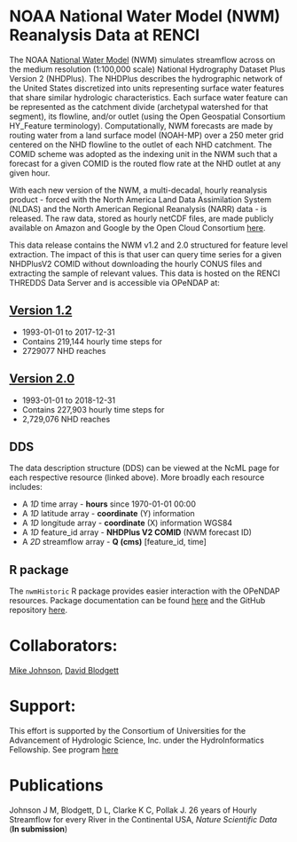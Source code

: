 # NOAA National Water Model (NWM) Reanalysis Data at RENCI

The NOAA [National Water Model](http://water.noaa.gov/about/nwm) (NWM) simulates streamflow across on the medium resolution (1:100,000 scale) National Hydrography Dataset Plus Version 2 (NHDPlus). The NHDPlus describes the hydrographic network of the United States discretized into units  representing surface water features that share similar hydrologic characteristics. Each surface water feature can be represented as the catchment divide (archetypal watershed for that segment), its flowline, and/or outlet (using the Open Geospatial Consortium HY_Feature terminology). Computationally, NWM forecasts are made by routing water from a land surface model (NOAH-MP) over a 250 meter grid centered on the NHD flowline to the outlet of each NHD catchment. The COMID scheme was adopted as the indexing unit in the NWM such that a forecast for a given COMID is the routed flow rate at the NHD outlet at any given hour.

With each new version of the NWM, a multi-decadal, hourly reanalysis product - forced with the North America Land Data Assimilation System (NLDAS) and the North American Regional Reanalysis (NARR) data - is released.  The raw data, stored as hourly netCDF files, are made publicly available on Amazon and Google by the Open Cloud Consortium [here](https://registry.opendata.aws/nwm-archive/).

This data release contains the NWM v1.2 and 2.0 structured for feature level extraction. The impact of this is that user can query time series for a given NHDPlusV2 COMID without downloading the hourly CONUS files and extracting the sample of relevant values. This data is hosted on the RENCI THREDDS Data Server and is accessible via OPeNDAP at:

## [Version 1.2](http://thredds.hydroshare.org/thredds/dodsC/nwm_retrospective/nwm_retro_full.ncml.html)
 -  1993-01-01 to 2017-12-31
 - Contains 219,144 hourly time steps for
 - 2729077 NHD reaches

## [Version 2.0](http://thredds.hydroshare.org/thredds/dodsC/nwm_retrospective/nwm_v2_retro_full.ncml.html)
 -  1993-01-01 to 2018-12-31
 - Contains 227,903 hourly time steps for
 - 2,729,076 NHD reaches

## DDS

The data description structure (DDS) can be viewed at the NcML page for each respective resource (linked above). More broadly each resource includes:

- A _1D_ time array -  **hours** since 1970-01-01 00:00
- A _1D_ latitude array -  **coordinate** (Y) information
- A _1D_ longitude array - **coordinate** (X) information WGS84
- A _1D_ feature_id array - **NHDPlus V2 COMID** (NWM forecast ID)
- A _2D_ streamflow array - **Q (cms)** [feature_id, time]


## R package

The `nwmHistoric` R package provides easier interaction with the OPeNDAP resources. Package documentation can be found [here](https://mikejohnson51.github.io/nwmHistoric/) and the GitHub repository [here](https://github.com/mikejohnson51/nwmHistoric).

# Collaborators:

[Mike Johnson](https://mikejohnson51.github.io/), [David Blodgett](https://www.usgs.gov/staff-profiles/david-l-blodgett?qt-staff_profile_science_products=3#qt-staff_profile_science_products)

# Support:

This effort is supported by the Consortium of Universities for the Advancement of Hydrologic Science, Inc. under the HydroInformatics Fellowship. See program [here](https://www.cuahsi.org/data-models/hydroinformatics-innovation-fellowship/)

# Publications

 Johnson J M, Blodgett, D L, Clarke K C, Pollak J. 26 years of Hourly Streamflow for every River in the Continental USA, _Nature Scientific Data_ (**In submission**)
